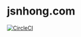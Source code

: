 # jsnhong.com

[![CircleCI](https://dl.circleci.com/status-badge/img/gh/jasonhongxyz/website/tree/main.svg?style=shield)](https://dl.circleci.com/status-badge/redirect/gh/jasonhongxyz/website/tree/main)

